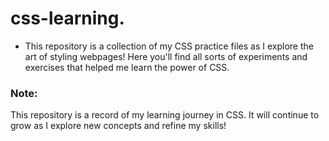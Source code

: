 # css-learning.

- This repository is a collection of my CSS practice files as I explore the art of styling webpages!  Here you'll find all sorts of experiments and exercises that helped me learn the power of CSS.

### Note: 
This repository is a record of my learning journey in CSS.  It will continue to grow as I explore new concepts and refine my skills!





